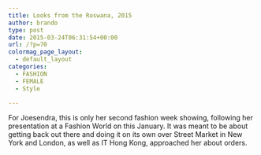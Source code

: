 ```yaml
---
title: Looks from the Roswana, 2015
author: brando
type: post
date: 2015-03-24T06:31:54+00:00
url: /?p=70
colormag_page_layout:
  - default_layout
categories:
  - FASHION
  - FEMALE
  - Style

---
```

For Joesendra, this is only her second fashion week showing, following her presentation at a Fashion World on this January. It was meant to be about getting back out there and doing it on its own over Street Market in New York and London, as well as IT Hong Kong, approached her about orders.